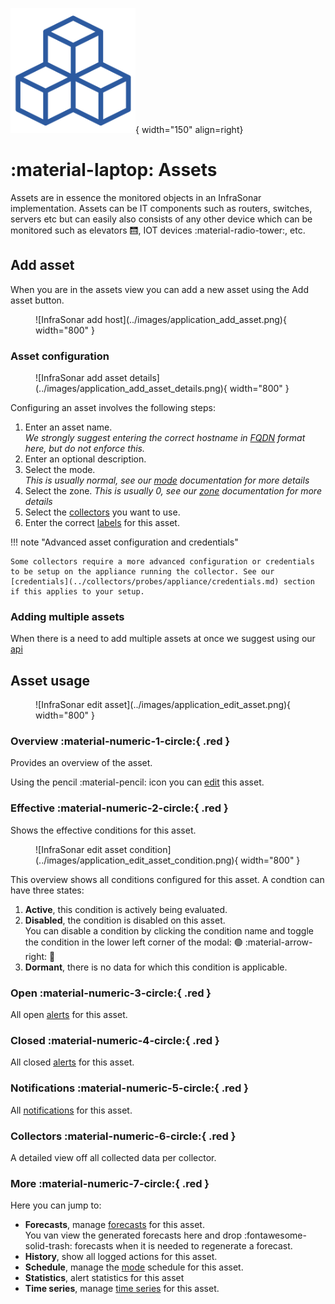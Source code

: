 ![Assets](../images/application_assets.png){ width="150" align=right}

# :material-laptop: Assets

Assets are in essence the monitored objects in an InfraSonar implementation. Assets can be IT components such as routers, switches, servers etc but can easily also consists of any other device which can be monitored such as elevators :elevator:, IOT devices :material-radio-tower:, etc. 

## Add asset

When you are in the assets view you can add a new asset using the Add asset button.

<figure markdown>
  ![InfraSonar add host](../images/application_add_asset.png){ width="800" }
</figure>

### Asset configuration

<figure markdown>
  ![InfraSonar add asset details](../images/application_add_asset_details.png){ width="800" }
</figure>

Configuring an asset involves the following steps:

1. Enter an asset name.<br>
   *We strongly suggest entering the correct hostname in [FQDN](https://en.wikipedia.org/wiki/Fully_qualified_domain_name) format here, but do not enforce this.*
2. Enter an optional description.
3. Select the mode.<br>
   *This is usually normal, see our [mode](modes.md) documentation for more details*
4. Select the zone.
   *This is usually 0, see our [zone](zones.md) documentation for more details*
5. Select the [collectors](../collectors/index.md) you want to use.
6. Enter the correct [labels](labels.md) for this asset.

!!! note "Advanced asset configuration and credentials"

    Some collectors require a more advanced configuration or credentials to be setup on the appliance running the collector. See our [credentials](../collectors/probes/appliance/credentials.md) section if this applies to your setup.

### Adding multiple assets

When there is a need to add multiple assets at once we suggest using our [api](../api/container/create-asset.md)

## Asset usage

<figure markdown>
  ![InfraSonar edit asset](../images/application_edit_asset.png){ width="800" }
</figure>

### Overview :material-numeric-1-circle:{ .red }

Provides an overview of the asset.

Using the pencil :material-pencil: icon you can [edit](./assets.md#asset-configuration) this asset.

### Effective :material-numeric-2-circle:{ .red }
Shows the effective conditions for this asset.
<figure markdown>
  ![InfraSonar edit asset condition](../images/application_edit_asset_condition.png){ width="800" }
</figure>

This overview shows all conditions configured for this asset.
A condtion can have three states: 

1. **Active**, this condition is actively being evaluated.
2. **Disabled**, the condition is disabled on this asset.<br>
    You can disable a condition by clicking the condition name and toggle the condition in the lower left corner of the modal: :green_circle: :material-arrow-right: :red_circle:
3. **Dormant**, there is no data for which this condition is applicable.
    

### Open :material-numeric-3-circle:{ .red }

All open [alerts](./alerts.md) for this asset.
    

### Closed :material-numeric-4-circle:{ .red }

All closed [alerts](./alerts.md) for this asset.

### Notifications :material-numeric-5-circle:{ .red }

All [notifications](alerts.md#notifications) for this asset.

### Collectors :material-numeric-6-circle:{ .red }
A detailed view off all collected data per collector.

### More :material-numeric-7-circle:{ .red }

Here you can jump to:

* **Forecasts**, manage [forecasts](../guides/forecasting.md) for this asset.<br>
  You van view the generated forecasts here and drop :fontawesome-solid-trash: forecasts when it is needed to regenerate a forecast.
* **History**, show all logged actions for this asset.
* **Schedule**, manage the [mode](./modes.md) schedule for this asset.
* **Statistics**, alert statistics for this asset
* **Time series**, manage [time series](./timeseries.md) for this asset.




